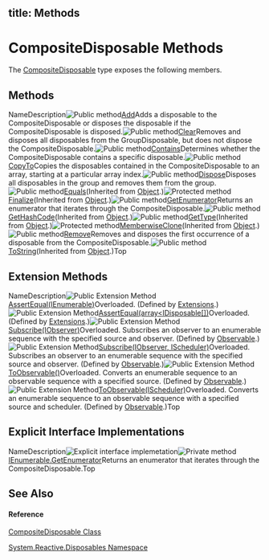 title: Methods
---
# CompositeDisposable Methods

The [CompositeDisposable](CompositeDisposable/CompositeDisposable) type exposes the following members.

## Methods

NameDescription![Public method](https://reactiveui.net/assets/img/Hh303103.pubmethod(en-us,VS.103).gif "Public method")[Add](https://msdn.microsoft.com/en-us/library/m:system.reactive.disposables.compositedisposable.add(system.idisposable)(v=VS.103))Adds a disposable to the CompositeDisposable or disposes the disposable if the CompositeDisposable is disposed.![Public method](https://reactiveui.net/assets/img/Hh303103.pubmethod(en-us,VS.103).gif "Public method")[Clear](Clear/CompositeDisposable.Clear)Removes and disposes all disposables from the GroupDisposable, but does not dispose the CompositeDisposable.![Public method](https://reactiveui.net/assets/img/Hh303103.pubmethod(en-us,VS.103).gif "Public method")[Contains](https://msdn.microsoft.com/en-us/library/m:system.reactive.disposables.compositedisposable.contains(system.idisposable)(v=VS.103))Determines whether the CompositeDisposable contains a specific disposable.![Public method](https://reactiveui.net/assets/img/Hh303103.pubmethod(en-us,VS.103).gif "Public method")[CopyTo](https://msdn.microsoft.com/en-us/library/m:system.reactive.disposables.compositedisposable.copyto(system.idisposable%5b%5d%2csystem.int32)(v=VS.103))Copies the disposables contained in the CompositeDisposable to an array, starting at a particular array index.![Public method](https://reactiveui.net/assets/img/Hh303103.pubmethod(en-us,VS.103).gif "Public method")[Dispose](Dispose/CompositeDisposable.Dispose)Disposes all disposables in the group and removes them from the group.![Public method](https://reactiveui.net/assets/img/Hh303103.pubmethod(en-us,VS.103).gif "Public method")[Equals](https://msdn.microsoft.com/en-us/library/m:system.object.equals(system.object)(v=VS.103))(Inherited from [Object](https://msdn.microsoft.com/en-us/library/e5kfa45b).)![Protected method](https://reactiveui.net/assets/img/Hh303103.protmethod(en-us,VS.103).gif "Protected method")[Finalize](https://msdn.microsoft.com/en-us/library/4k87zsw7)(Inherited from [Object](https://msdn.microsoft.com/en-us/library/e5kfa45b).)![Public method](https://reactiveui.net/assets/img/Hh303103.pubmethod(en-us,VS.103).gif "Public method")[GetEnumerator](GetEnumerator/CompositeDisposable.GetEnumerator)Returns an enumerator that iterates through the CompositeDisposable.![Public method](https://reactiveui.net/assets/img/Hh303103.pubmethod(en-us,VS.103).gif "Public method")[GetHashCode](https://msdn.microsoft.com/en-us/library/zdee4b3y)(Inherited from [Object](https://msdn.microsoft.com/en-us/library/e5kfa45b).)![Public method](https://reactiveui.net/assets/img/Hh303103.pubmethod(en-us,VS.103).gif "Public method")[GetType](https://msdn.microsoft.com/en-us/library/dfwy45w9)(Inherited from [Object](https://msdn.microsoft.com/en-us/library/e5kfa45b).)![Protected method](https://reactiveui.net/assets/img/Hh303103.protmethod(en-us,VS.103).gif "Protected method")[MemberwiseClone](https://msdn.microsoft.com/en-us/library/57ctke0a)(Inherited from [Object](https://msdn.microsoft.com/en-us/library/e5kfa45b).)![Public method](https://reactiveui.net/assets/img/Hh303103.pubmethod(en-us,VS.103).gif "Public method")[Remove](https://msdn.microsoft.com/en-us/library/m:system.reactive.disposables.compositedisposable.remove(system.idisposable)(v=VS.103))Removes and disposes the first occurrence of a disposable from the CompositeDisposable.![Public method](https://reactiveui.net/assets/img/Hh303103.pubmethod(en-us,VS.103).gif "Public method")[ToString](https://msdn.microsoft.com/en-us/library/7bxwbwt2)(Inherited from [Object](https://msdn.microsoft.com/en-us/library/e5kfa45b).)Top

## Extension Methods

NameDescription![Public Extension Method](https://reactiveui.net/assets/img/Hh229625.pubextension(en-us,VS.103).gif "Public Extension Method")[AssertEqual<IDisposable>(IEnumerable<IDisposable>)](https://msdn.microsoft.com/en-us/library/m:reactivetests.extensions.assertequal%60%601(system.collections.generic.ienumerable%7b%60%600%7d%2csystem.collections.generic.ienumerable%7b%60%600%7d)(v=VS.103))Overloaded. (Defined by [Extensions](Extensions/Extensions).)![Public Extension Method](https://reactiveui.net/assets/img/Hh229625.pubextension(en-us,VS.103).gif "Public Extension Method")[AssertEqual<IDisposable>(array<IDisposable[])](https://msdn.microsoft.com/en-us/library/m:reactivetests.extensions.assertequal%60%601(system.collections.generic.ienumerable%7b%60%600%7d%2c%60%600%5b%5d)(v=VS.103))Overloaded. (Defined by [Extensions](Extensions/Extensions).)![Public Extension Method](https://reactiveui.net/assets/img/Hh229625.pubextension(en-us,VS.103).gif "Public Extension Method")[Subscribe<IDisposable>(IObserver<IDisposable>)](https://msdn.microsoft.com/en-us/library/m:system.reactive.linq.observable.subscribe%60%601(system.collections.generic.ienumerable%7b%60%600%7d%2csystem.iobserver%7b%60%600%7d)(v=VS.103))Overloaded. Subscribes an observer to an enumerable sequence with the specified source and observer. (Defined by [Observable](Observable/Observable).)![Public Extension Method](https://reactiveui.net/assets/img/Hh229625.pubextension(en-us,VS.103).gif "Public Extension Method")[Subscribe<IDisposable>(IObserver<IDisposable>, IScheduler)](https://msdn.microsoft.com/en-us/library/m:system.reactive.linq.observable.subscribe%60%601(system.collections.generic.ienumerable%7b%60%600%7d%2csystem.iobserver%7b%60%600%7d%2csystem.reactive.concurrency.ischeduler)(v=VS.103))Overloaded. Subscribes an observer to an enumerable sequence with the specified source and observer. (Defined by [Observable](Observable/Observable).)![Public Extension Method](https://reactiveui.net/assets/img/Hh229625.pubextension(en-us,VS.103).gif "Public Extension Method")[ToObservable<IDisposable>()](https://msdn.microsoft.com/en-us/library/m:system.reactive.linq.observable.toobservable%60%601(system.collections.generic.ienumerable%7b%60%600%7d)(v=VS.103))Overloaded. Converts an enumerable sequence to an observable sequence with a specified source. (Defined by [Observable](Observable/Observable).)![Public Extension Method](https://reactiveui.net/assets/img/Hh229625.pubextension(en-us,VS.103).gif "Public Extension Method")[ToObservable<IDisposable>(IScheduler)](https://msdn.microsoft.com/en-us/library/m:system.reactive.linq.observable.toobservable%60%601(system.collections.generic.ienumerable%7b%60%600%7d%2csystem.reactive.concurrency.ischeduler)(v=VS.103))Overloaded. Converts an enumerable sequence to an observable sequence with a specified source and scheduler. (Defined by [Observable](Observable/Observable).)Top

## Explicit Interface Implementations

NameDescription![Explicit interface implemetation](https://reactiveui.net/assets/img/Hh212009.pubinterface(en-us,VS.103).gif "Explicit interface implemetation")![Private method](https://reactiveui.net/assets/img/Hh314705.privmethod(en-us,VS.103).gif "Private method")[IEnumerable.GetEnumerator](IEnumerable.GetEnumerator/CompositeDisposable.IEnumerable.GetEnumerator)Returns an enumerator that iterates through the CompositeDisposable.Top

## See Also

#### Reference

[CompositeDisposable Class](CompositeDisposable/CompositeDisposable)

[System.Reactive.Disposables Namespace](System.Reactive.Disposables/System.Reactive.Disposables)
